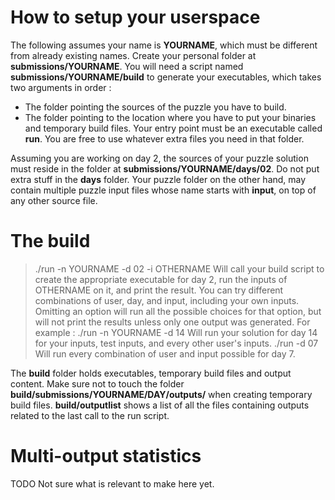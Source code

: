 # How to setup your userspace

The following assumes your name is **YOURNAME**, which must be different from already existing names.
Create your personal folder at **submissions/YOURNAME**.
You will need a script named **submissions/YOURNAME/build** to generate your executables, which takes two arguments in order :
- The folder pointing the sources of the puzzle you have to build.
- The folder pointing to the location where you have to put your binaries and temporary build files. Your entry point must be an executable called **run**.
You are free to use whatever extra files you need in that folder.

Assuming you are working on day 2, the sources of your puzzle solution must reside in the folder at **submissions/YOURNAME/days/02**. Do not put extra stuff in the **days** folder. Your puzzle folder on the other hand, may contain multiple puzzle input files whose name starts with **input**, on top of any other source file.

# The build

> ./run -n YOURNAME -d 02 -i OTHERNAME
Will call your build script to create the appropriate executable for day 2, run the inputs of OTHERNAME on it, and print the result. You can try different combinations of user, day, and input, including your own inputs.
Omitting an option will run all the possible choices for that option, but will not print the results unless only one output was generated. For example :
> ./run -n YOURNAME -d 14
Will run your solution for day 14 for your inputs, test inputs, and every other user's inputs.
> ./run -d 07
Will run every combination of user and input possible for day 7.

The **build** folder holds executables, temporary build files and output content. Make sure not to touch the folder **build/submissions/YOURNAME/DAY/outputs/** when creating temporary build files.
**build/outputlist** shows a list of all the files containing outputs related to the last call to the run script.

# Multi-output statistics

TODO
Not sure what is relevant to make here yet.
